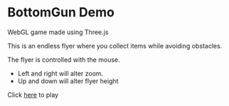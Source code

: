# BottomGun Demo
WebGL game made using Three.js

This is an endless flyer where you collect items while avoiding obstacles.

The flyer is controlled with the mouse.
  - Left and right will alter zoom.
  - Up and down will alter flyer height

Click [here](https://varunramakri7.github.io/BottomGun/) to play
